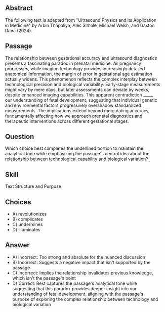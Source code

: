 ## Abstract
The following text is adapted from "Ultrasound Physics and its Application in Medicine" by Arbin Thapaliya, Alec Sithole, Michael Welsh, and Gaston Dana (2024).

## Passage
The relationship between gestational accuracy and ultrasound diagnostics presents a fascinating paradox in prenatal medicine. As pregnancy progresses, while imaging technology provides increasingly detailed anatomical information, the margin of error in gestational age estimation actually widens. This phenomenon reflects the complex interplay between technological precision and biological variability. Early-stage measurements might vary by mere days, but later assessments can deviate by weeks, despite enhanced imaging capabilities. This apparent contradiction _____ our understanding of fetal development, suggesting that individual genetic and environmental factors progressively overshadow standardized measurements. The implications extend beyond mere dating accuracy, fundamentally affecting how we approach prenatal diagnostics and therapeutic interventions across different gestational stages.

## Question
Which choice best completes the underlined portion to maintain the analytical tone while emphasizing the passage's central idea about the relationship between technological capability and biological variation?

## Skill
Text Structure and Purpose

## Choices
- A) revolutionizes
- B) complicates
- C) undermines
- D) illuminates

## Answer
- A) Incorrect: Too strong and absolute for the nuanced discussion
- B) Incorrect: Suggests a negative impact that isn't supported by the passage
- C) Incorrect: Implies the relationship invalidates previous knowledge, which isn't the passage's point
- D) Correct: Best captures the passage's analytical tone while suggesting that this paradox provides deeper insight into our understanding of fetal development, aligning with the passage's purpose of exploring the complex relationship between technology and biological variation